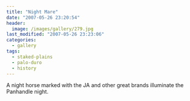 ```yaml
---
title: "Night Mare"
date: "2007-05-26 23:20:54"
header:
  image: /images/gallery/279.jpg
last_modified: "2007-05-26 23:23:06"
categories:
  - gallery
tags:
  - staked-plains
  - palo-duro
  - history  
---
```


A night horse marked with the JA and other great brands illuminate the Panhandle night.
